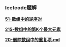 ### leetcode题解
[**51-数组中的逆序对**](./51-数组中的逆序对.md)  

[**215-数组中的第K个最大元素**](./215-数组中的第K个最大元素.md)

[**20-删除数组中的重复项.md**](./20-删除数组中的重复项.md)